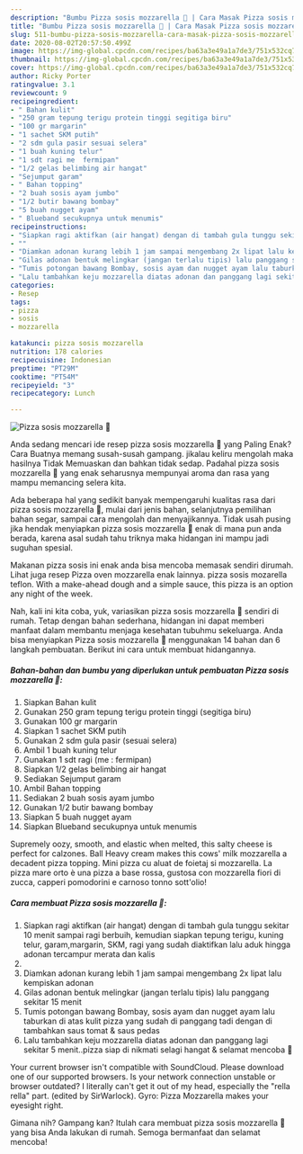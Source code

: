 ```yaml
---
description: "Bumbu Pizza sosis mozzarella 🍕 | Cara Masak Pizza sosis mozzarella 🍕 Yang Menggugah Selera"
title: "Bumbu Pizza sosis mozzarella 🍕 | Cara Masak Pizza sosis mozzarella 🍕 Yang Menggugah Selera"
slug: 511-bumbu-pizza-sosis-mozzarella-cara-masak-pizza-sosis-mozzarella-yang-menggugah-selera
date: 2020-08-02T20:57:50.499Z
image: https://img-global.cpcdn.com/recipes/ba63a3e49a1a7de3/751x532cq70/pizza-sosis-mozzarella-🍕-foto-resep-utama.jpg
thumbnail: https://img-global.cpcdn.com/recipes/ba63a3e49a1a7de3/751x532cq70/pizza-sosis-mozzarella-🍕-foto-resep-utama.jpg
cover: https://img-global.cpcdn.com/recipes/ba63a3e49a1a7de3/751x532cq70/pizza-sosis-mozzarella-🍕-foto-resep-utama.jpg
author: Ricky Porter
ratingvalue: 3.1
reviewcount: 9
recipeingredient:
- " Bahan kulit"
- "250 gram tepung terigu protein tinggi segitiga biru"
- "100 gr margarin"
- "1 sachet SKM putih"
- "2 sdm gula pasir sesuai selera"
- "1 buah kuning telur"
- "1 sdt ragi me  fermipan"
- "1/2 gelas belimbing air hangat"
- "Sejumput garam"
- " Bahan topping"
- "2 buah sosis ayam jumbo"
- "1/2 butir bawang bombay"
- "5 buah nugget ayam"
- " Blueband secukupnya untuk menumis"
recipeinstructions:
- "Siapkan ragi aktifkan (air hangat) dengan di tambah gula tunggu sekitar 10 menit sampai ragi berbuih, kemudian siapkan tepung terigu, kuning telur, garam,margarin, SKM, ragi yang sudah diaktifkan lalu aduk hingga adonan tercampur merata dan kalis"
- ""
- "Diamkan adonan kurang lebih 1 jam sampai mengembang 2x lipat lalu kempiskan adonan"
- "Gilas adonan bentuk melingkar (jangan terlalu tipis) lalu panggang sekitar 15 menit"
- "Tumis potongan bawang Bombay, sosis ayam dan nugget ayam lalu taburkan di atas kulit pizza yang sudah di panggang tadi dengan di tambahkan saus tomat &amp; saus pedas"
- "Lalu tambahkan keju mozzarella diatas adonan dan panggang lagi sekitar 5 menit..pizza siap di nikmati selagi hangat &amp; selamat mencoba 🤗"
categories:
- Resep
tags:
- pizza
- sosis
- mozzarella

katakunci: pizza sosis mozzarella 
nutrition: 178 calories
recipecuisine: Indonesian
preptime: "PT29M"
cooktime: "PT54M"
recipeyield: "3"
recipecategory: Lunch

---
```



![Pizza sosis mozzarella 🍕](https://img-global.cpcdn.com/recipes/ba63a3e49a1a7de3/751x532cq70/pizza-sosis-mozzarella-🍕-foto-resep-utama.jpg)

Anda sedang mencari ide resep pizza sosis mozzarella 🍕 yang Paling Enak? Cara Buatnya memang susah-susah gampang. jikalau keliru mengolah maka hasilnya Tidak Memuaskan dan bahkan tidak sedap. Padahal pizza sosis mozzarella 🍕 yang enak seharusnya mempunyai aroma dan rasa yang mampu memancing selera kita.

Ada beberapa hal yang sedikit banyak mempengaruhi kualitas rasa dari pizza sosis mozzarella 🍕, mulai dari jenis bahan, selanjutnya pemilihan bahan segar, sampai cara mengolah dan menyajikannya. Tidak usah pusing jika hendak menyiapkan pizza sosis mozzarella 🍕 enak di mana pun anda berada, karena asal sudah tahu triknya maka hidangan ini mampu jadi suguhan spesial.

Makanan pizza sosis ini enak anda bisa mencoba memasak sendiri dirumah. Lihat juga resep Pizza oven mozzarella enak lainnya. pizza sosis mozarella teflon. With a make-ahead dough and a simple sauce, this pizza is an option any night of the week.


Nah, kali ini kita coba, yuk, variasikan pizza sosis mozzarella 🍕 sendiri di rumah. Tetap dengan bahan sederhana, hidangan ini dapat memberi manfaat dalam membantu menjaga kesehatan tubuhmu sekeluarga. Anda bisa menyiapkan Pizza sosis mozzarella 🍕 menggunakan 14 bahan dan 6 langkah pembuatan. Berikut ini cara untuk membuat hidangannya.

<!--inarticleads1-->

##### Bahan-bahan dan bumbu yang diperlukan untuk pembuatan Pizza sosis mozzarella 🍕:

1. Siapkan  Bahan kulit
1. Gunakan 250 gram tepung terigu protein tinggi (segitiga biru)
1. Gunakan 100 gr margarin
1. Siapkan 1 sachet SKM putih
1. Gunakan 2 sdm gula pasir (sesuai selera)
1. Ambil 1 buah kuning telur
1. Gunakan 1 sdt ragi (me : fermipan)
1. Siapkan 1/2 gelas belimbing air hangat
1. Sediakan Sejumput garam
1. Ambil  Bahan topping
1. Sediakan 2 buah sosis ayam jumbo
1. Gunakan 1/2 butir bawang bombay
1. Siapkan 5 buah nugget ayam
1. Siapkan  Blueband secukupnya untuk menumis


Supremely oozy, smooth, and elastic when melted, this salty cheese is perfect for calzones. Ball Heavy cream makes this cows&#39; milk mozzarella a decadent pizza topping. Mini pizza cu aluat de foietaj si mozzarella. La pizza mare orto è una pizza a base rossa, gustosa con mozzarella fiori di zucca, capperi pomodorini e carnoso tonno sott&#39;olio! 

<!--inarticleads2-->

##### Cara membuat Pizza sosis mozzarella 🍕:

1. Siapkan ragi aktifkan (air hangat) dengan di tambah gula tunggu sekitar 10 menit sampai ragi berbuih, kemudian siapkan tepung terigu, kuning telur, garam,margarin, SKM, ragi yang sudah diaktifkan lalu aduk hingga adonan tercampur merata dan kalis
1. 
1. Diamkan adonan kurang lebih 1 jam sampai mengembang 2x lipat lalu kempiskan adonan
1. Gilas adonan bentuk melingkar (jangan terlalu tipis) lalu panggang sekitar 15 menit
1. Tumis potongan bawang Bombay, sosis ayam dan nugget ayam lalu taburkan di atas kulit pizza yang sudah di panggang tadi dengan di tambahkan saus tomat &amp; saus pedas
1. Lalu tambahkan keju mozzarella diatas adonan dan panggang lagi sekitar 5 menit..pizza siap di nikmati selagi hangat &amp; selamat mencoba 🤗


Your current browser isn&#39;t compatible with SoundCloud. Please download one of our supported browsers. Is your network connection unstable or browser outdated? I literally can&#39;t get it out of my head, especially the &#34;rella rella&#34; part. (edited by SirWarlock). Gyro: Pizza Mozzarella makes your eyesight right. 

Gimana nih? Gampang kan? Itulah cara membuat pizza sosis mozzarella 🍕 yang bisa Anda lakukan di rumah. Semoga bermanfaat dan selamat mencoba!
